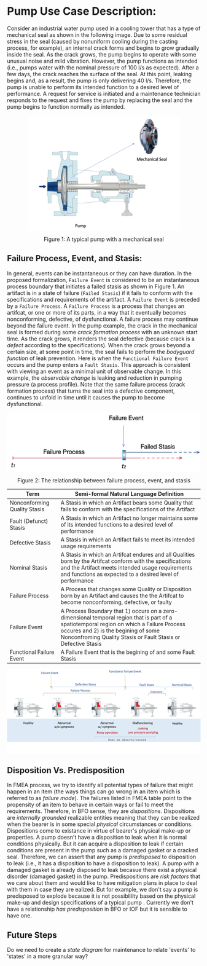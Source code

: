 # Pump Use Case Description:
Consider an industrial water pump used in a cooling tower that has a type of mechanical seal as shown in the following image. Due to some residual stress in the seal (caused by nonuniform cooling during the casting process, for example), an internal crack forms and begins to grow gradually inside the seal. As the crack grows, the pump begins to operate with some unusual noise and mild vibration. However, the pump functions as intended (i.e., pumps water with the nominal pressure of 100 l/s as expected). After a few days, the crack reaches the surface of the seal. At this point, leaking begins and, as a result, the pump is only delivering 40 l/s.  Therefore, the pump is unable to perform its intended function to a desired level of performance. A request for service is initiated and a maintenance technician responds to the request and fixes the pump by replacing the seal and the pump begins to function normally as intended. 

<p align="center">
<img  align="center"  src="https://github.com/InfoneerTXST/IOF-SupplyChain-WG/blob/master/Documentation%20%26%20Resources/images/pump.png"
	title="a pump" height="300">
</p>

<p align="center">
	Figure 1: A typical pump with a mechanical seal
</p>


## Failure Process, Event, and Stasis:
In general, events can be instantaneous or they can have duration. In the proposed formalization, `Failure Event` is considered to be an instantaneous process boundary that initiates a failed stasis as shown in Figure 1. An artifact is in a state of failure (`Failed Stasis`) if it fails to conform with the specifications and requirements of the artifact. A `Failure Event` is preceded by a `Failure Process`. A `Failure Process` is a process that changes an artifcat, or one or more of its parts, in a way that it eventually becomes nonconforming, defective, of dysfunctional. A failure process may continue beyond the failure event. In the pump example, the crack in the mechanical seal is formed during some _crack formation process_ with an unknown start time. As the crack grows, it renders the seal defective (because crack is a _defect_ according to the specifications). When the crack grows beyond a certain size, at some point in time, the seal fails to perform the _bodyguard function_ of leak prevention. Here is when the `Functional Failure Event` occurs and the pump enters a `Fault Stasis`. This approach is consistent with viewing an event as a minimal unit of observable change. In this example, the _observable change_ is leaking and reduction in pumping pressure (a process profile).  Note that the same failure process (crack formation process) that turns the seal into a defective component, continues to unfold in time until it causes the pump to become dysfunctional. 

<p align="center">
<img  align="center"  src="https://github.com/InfoneerTXST/IOF-SupplyChain-WG/blob/master/Documentation%20%26%20Resources/images/failure-event.png">
</p>
<p align="center">
	Figure 2: The relationship between failure process, event, and stasis
</p>


| Term | Semi-formal Natural Language Definition |
|--|--|
| Nonconforming Quality Stasis	| A Stasis in which an Artifact bears some Quality that fails to conform with the specifications of the Artifact|
| Fault (Defunct) Stasis	|A Stasis in which an Artifact no longer maintains some of its intended functions to a desired level of performance|
| Defective Stasis	| A Stasis in which an Artifact fails to meet its intended usage requirements| 
| Nominal Stasis	|A Stasis in which an Artifcat endures and all Qualities born by the Artifcat conform with the specifications and the Artifact meets intended usage requirements and functions as expected to a desired level of performance|
| Failure Process	|A Process that changes some Quality or Disposition born by an Artifact and causes the the Artifcat to become nonconforming, defective, or faulty|
| Failure Event	|A Process Boundary that 1) occurs on a zero-dimensional temporal region that is part of a spatiotemporal region on which a Failure Process occures and 2) is the begining of some Nonconfroming Quality Stasis or Fault Stasis or Defective Stasis|
| Functional Failure Event|A Failure Event that is the begining of and some Fault Stasis|


![](https://github.com/InfoneerTXST/IOF-SupplyChain-WG/blob/master/Documentation%20%26%20Resources/images/pump-stasis.png)

## Disposition Vs. Predisposition
In FMEA process, we try to identify all potential types of failure that might happen in an item (the ways things can go wrong in an item which is referred to as _failure mode_). The failures listed in FMEA table point to the propensity of an item to behave in certain ways or fail to meet the requirements. Therefore, in BFO sense, they are _dispositions_. Dispositions are _internally grounded_ realizable entities meaning that they can be realized when the bearer is in some special _physical_ circumstances or conditions. Dispositions come to existance in virtue of bearer's physical make-up or properties. A pump doesn't have a disposition to leak when it is normal conditions physically. But it can acquire a disposition to leak if certain conditions are present in the pump such as a damaged gasket or a cracked seal. Therefore, we can assert that any pump is _predisposed_ to disposition to leak (i.e., it has a disposition to have a disposition to leak). A pump with a damaged gasket is already disposed to leak becasue there exist a physical disorder (damaged gasket) in the pump. Predispositions are  _risk factors_ that we care about them and would like to have mitigation plans in place to deal with them in case they are ealized. But for example, we don't say a pump is predisposed to explode because it is not possiblility based on the physical make-up and design specifications of a typical pump . Currently we don't have a relationship _has predisposition_ in BFO or IOF but it is sensible to have one. 

## Future Steps
Do we need to create a _state diagram_ for maintenance to relate 'events' to 'states' in a more granular way?  




